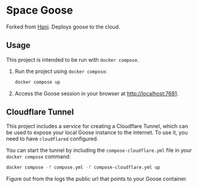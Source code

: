 # Space Goose

Forked from [Hani](https://github.com/BlockDev/hani).
Deploys goose to the cloud.

## Usage

This project is intended to be run with `docker compose`.

1.  Run the project using `docker compose`:
    ```bash
    docker compose up
    ```
3.  Access the Goose session in your browser at [http://localhost:7681](http://localhost:7681).

## Cloudflare Tunnel

This project includes a service for creating a Cloudflare Tunnel, which can be used to expose your local Goose instance to the internet. To use it, you need to have `cloudflared` configured.

You can start the tunnel by including the `compose-cloudflare.yml` file in your `docker compose` command:

```bash
docker compose -f compose.yml -f compose-cloudflare.yml up
```

Figure out from the logs the public url that points to your Goose container. 